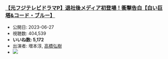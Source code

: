 ### [【元フジテレビドラマP】退社後メディア初登場！衝撃告白【白い巨塔&コード・ブルー】](https://www.youtube.com/watch?v=Bh3rYhRTVLA)
-   公開日: 2023-06-27
-   視聴数: 404,539
-   **いいね数: 5,172**
-   出演者: 増本淳, [高橋弘樹](/rehacq_fan/people/高橋弘樹 "wikilink")
- [![](https://img.youtube.com/vi/Bh3rYhRTVLA/hqdefault.jpg)](https://www.youtube.com/watch?v=Bh3rYhRTVLA)
